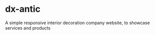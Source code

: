 # dx-antic
A simple responsive interior decoration company website, to showcase services and products
